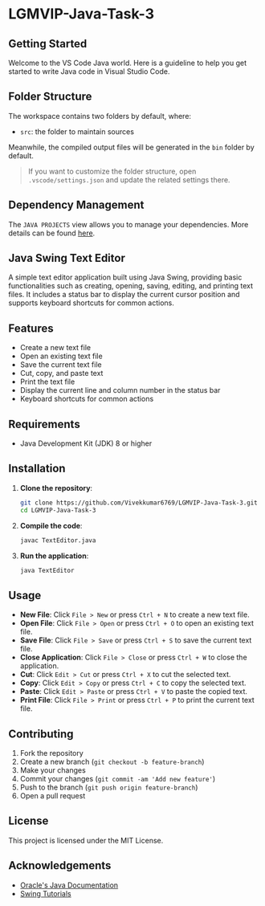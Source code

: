 # LGMVIP-Java-Task-3
## Getting Started

Welcome to the VS Code Java world. Here is a guideline to help you get started to write Java code in Visual Studio Code.

## Folder Structure

The workspace contains two folders by default, where:

- `src`: the folder to maintain sources

Meanwhile, the compiled output files will be generated in the `bin` folder by default.

> If you want to customize the folder structure, open `.vscode/settings.json` and update the related settings there.

## Dependency Management

The `JAVA PROJECTS` view allows you to manage your dependencies. More details can be found [here](https://github.com/microsoft/vscode-java-dependency#manage-dependencies).


## Java Swing Text Editor
A simple text editor application built using Java Swing, providing basic functionalities such as creating, opening, saving, editing, and printing text files. It includes a status bar to display the current cursor position and supports keyboard shortcuts for common actions.

## Features
- Create a new text file
- Open an existing text file
- Save the current text file
- Cut, copy, and paste text
- Print the text file
- Display the current line and column number in the status bar
- Keyboard shortcuts for common actions

## Requirements
- Java Development Kit (JDK) 8 or higher

## Installation

1. **Clone the repository**:

    ```bash
    git clone https://github.com/Vivekkumar6769/LGMVIP-Java-Task-3.git
    cd LGMVIP-Java-Task-3
    ```
2. **Compile the code**:

    ```bash
    javac TextEditor.java
    ```

3. **Run the application**:

    ```bash
    java TextEditor
    ```

## Usage

- **New File**: Click `File > New` or press `Ctrl + N` to create a new text file.
- **Open File**: Click `File > Open` or press `Ctrl + O` to open an existing text file.
- **Save File**: Click `File > Save` or press `Ctrl + S` to save the current text file.
- **Close Application**: Click `File > Close` or press `Ctrl + W` to close the application.
- **Cut**: Click `Edit > Cut` or press `Ctrl + X` to cut the selected text.
- **Copy**: Click `Edit > Copy` or press `Ctrl + C` to copy the selected text.
- **Paste**: Click `Edit > Paste` or press `Ctrl + V` to paste the copied text.
- **Print File**: Click `File > Print` or press `Ctrl + P` to print the current text file.

## Contributing

1. Fork the repository
2. Create a new branch (`git checkout -b feature-branch`)
3. Make your changes
4. Commit your changes (`git commit -am 'Add new feature'`)
5. Push to the branch (`git push origin feature-branch`)
6. Open a pull request

## License

This project is licensed under the MIT License.

## Acknowledgements

- [Oracle's Java Documentation](https://docs.oracle.com/en/java/)
- [Swing Tutorials](https://docs.oracle.com/javase/tutorial/uiswing/)
